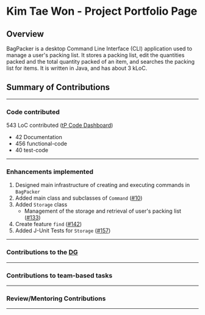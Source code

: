 # Kim Tae Won - Project Portfolio Page

## Overview

BagPacker is a desktop Command Line Interface (CLI) application used to manage a user's packing list.
It stores a packing list, edit the quantities packed and the total quantity packed of an item, and searches the packing list for items.
It is written in Java, and has about 3 kLoC.

## Summary of Contributions

---

### Code contributed

543 LoC contributed ([tP Code Dashboard](https://nus-cs2113-ay2223s2.github.io/tp-dashboard/?search=t14&sort=groupTitle&sortWithin=title&timeframe=commit&mergegroup=&groupSelect=groupByRepos&breakdown=true&checkedFileTypes=docs~functional-code~test-code~other&since=2023-02-17&tabOpen=true&tabType=authorship&tabAuthor=coregano&tabRepo=AY2223S2-CS2113-T14-2%2Ftp%5Bmaster%5D&authorshipIsMergeGroup=false&authorshipFileTypes=docs~functional-code~test-code~other&authorshipIsBinaryFileTypeChecked=false&authorshipIsIgnoredFilesChecked=false))
- 42 Documentation
- 456 functional-code
- 40 test-code

---
### Enhancements implemented

1. Designed main infrastructure of creating and executing commands in `BagPacker`
2. Added main class and subclasses of `Command` ([#10](https://github.com/AY2223S2-CS2113-T14-2/tp/pull/10/commits))
3. Added `Storage` class
   - Management of the storage and retrieval of user's packing list ([#133](https://github.com/AY2223S2-CS2113-T14-2/tp/pull/134/commits))
4. Create feature `find` ([#142](https://github.com/AY2223S2-CS2113-T14-2/tp/pull/142/commits))
5. Added J-Unit Tests for `Storage` ([#157](https://github.com/AY2223S2-CS2113-T14-2/tp/pull/157/commits))

---
### Contributions to the [DG](../DeveloperGuide.md)

---
### Contributions to team-based tasks

---
### Review/Mentoring Contributions

---

